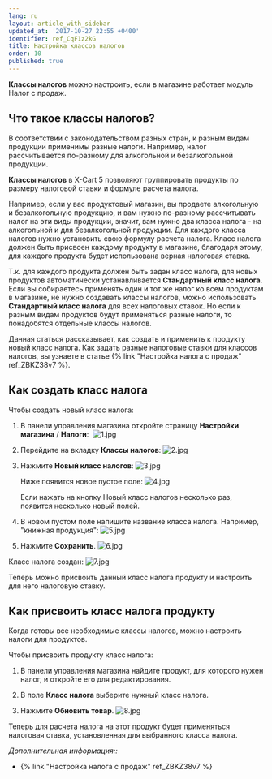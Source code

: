 ```yaml
---
lang: ru
layout: article_with_sidebar
updated_at: '2017-10-27 22:55 +0400'
identifier: ref_CqF1z2kG
title: Настройка классов налогов
order: 10
published: true
---
```

**Классы налогов** можно настроить, если в магазине работает модуль Налог с продаж. 

## Что такое классы налогов?

В соответствии с законодательством разных стран, к разным видам продукции применимы разные налоги. Например, налог рассчитывается по-разному для алкогольной и безалкогольной продукции.   

**Классы налогов** в X-Cart 5 позволяют группировать продукты по размеру налоговой ставки и формуле расчета налога.

Например, если у  вас продуктовый магазин, вы продаете алкогольную и безалкогольную продукцию, и вам нужно по-разному рассчитывать налог на эти виды продукции, значит, вам нужно два класса налога - на алкогольной и для безалкогольной продукции. Для каждого класса налогов нужно установить свою формулу расчета налога. Класс налога должен быть присвоен каждому продукту в магазине, благодаря этому, для каждого продукта будет использована верная налоговая ставка. 

Т.к. для каждого продукта должен быть задан класс налога, для новых продуктов автоматически устанавливается **Стандартный класс налога**. Если вы собираетесь применять один и тот же налог ко всем продуктам в  магазине, не нужно создавать классы налогов, можно использовать **Стандартный класс налога** для всех налоговых ставок. Но если к разным видам продуктов будут применяться разные налоги, то понадобятся отдельные классы налогов. 

Данная статься рассказывает, как создать и применить к продукту новый класс налога. Как задать разные налоговые ставки для классов налогов, вы узнаете в статье {% link "Настройка налога с продаж" ref_ZBKZ38v7 %}.

## Как создать класс налога

Чтобы создать новый класс налога: 

1.  В панели управления магазина откройте страницу **Настройки магазина** / **Налоги**: 
    ![1.jpg]({{site.baseurl}}/attachments/ref_CqF1z2kG/1.jpg)

2.  Перейдите на вкладку **Классы налогов**:
    ![2.jpg]({{site.baseurl}}/attachments/ref_CqF1z2kG/2.jpg)

3.  Нажмите **Новый класс налогов**:
    ![3.jpg]({{site.baseurl}}/attachments/ref_CqF1z2kG/3.jpg)

    Ниже появится новое пустое поле: 
    ![4.jpg]({{site.baseurl}}/attachments/ref_CqF1z2kG/4.jpg)
    
    Если нажать на кнопку Новый класс налогов несколько раз, появится несколько новый полей.

4.  В новом пустом поле напишите название класса налога. Например, "книжная продукция":
    ![5.jpg]({{site.baseurl}}/attachments/ref_CqF1z2kG/5.jpg)

5.  Нажмите **Сохранить**.
    ![6.jpg]({{site.baseurl}}/attachments/ref_CqF1z2kG/6.jpg)

Класс налога создан:
    ![7.jpg]({{site.baseurl}}/attachments/ref_CqF1z2kG/7.jpg)

Теперь можно присвоить данный класс налога продукту и настроить для него налоговую ставку. 

## Как присвоить класс налога продукту

Когда готовы все необходимые классы налогов, можно настроить налоги для продуктов. 

Чтобы присвоить продукту класс налога:

1.  В панели управления магазина найдите продукт, для которого нужен налог, и откройте его для редактирования. 

2.  В поле **Класс налога** выберите нужный класс налога.

3.  Нажмите **Обновить товар**.
    ![8.jpg]({{site.baseurl}}/attachments/ref_CqF1z2kG/8.jpg)

Теперь для расчета налога на этот продукт будет применяться налоговая ставка, установленная для выбранного класса налога.  

_Дополнительная информация::_

*   {% link "Настройка налога с продаж" ref_ZBKZ38v7 %}
